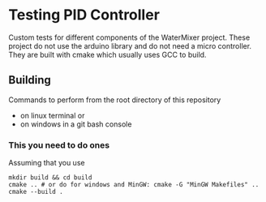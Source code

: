 # Testing PID Controller

Custom tests for different components of the WaterMixer project.
These project do not use the arduino library and do not need a micro controller.
They are built with cmake which usually uses GCC to build.

## Building

Commands to perform from the root directory of this repository
 - on linux terminal or
 - on windows in a git bash console


### This you need to do ones

Assuming that you use 
```shell
mkdir build && cd build
cmake .. # or do for windows and MinGW: cmake -G "MinGW Makefiles" ..
cmake --build .
```





